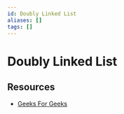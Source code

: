 ```yaml
---
id: Doubly Linked List
aliases: []
tags: []
---
```


# Doubly Linked List

## Resources

- [Geeks For Geeks](https://www.geeksforgeeks.org/doubly-linked-list-in-c/)
